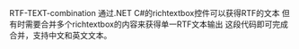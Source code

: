 RTF-TEXT-combination
通过.NET C#的richtextbox控件可以获得RTF的文本
但有时需要合并多个richtextbox的内容来获得单一RTF文本输出
这段代码即可完成合并，支持中文和英文文本。
